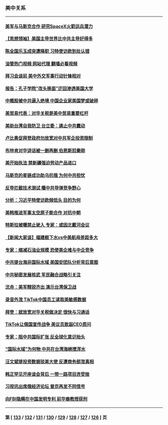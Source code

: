 ### 美中关系
---
#### [美军与马斯克合作 研究SpaceX火箭运兵潜力](../../pages/nf1412576/n13765587.md?06231645) 
#### [【思想领袖】美国主导世界比中共主导好得多](../../pages/nf1412576/n13740086.md?06231645) 
#### [陈全国乐玉成突遭降职 习特使访欧到处认错](../../pages/nf1412576/n13763579.md?06231645) 
#### [油管热门视频 网站代理 翻墙必看视频](http://209.222.30.114:81/youtube.html?06231645)
#### [拜习会谈前 美中外交军事行动针锋相对](../../pages/nf1412576/n13765122.md?06231645) 
#### [报告：孔子学院“改头换面”迂回渗透美国大学](../../pages/nf1412576/n13765285.md?06231645) 
#### [中概股被中共逼入绝境 中国企业家美国梦或破碎](../../pages/nf1412576/n13765287.md?06231645) 
#### [美贸易代表：对华关税是美中贸易重要杠杆](../../pages/nf1412576/n13765279.md?06231645) 
#### [美助台湾自我防卫 台立委：遏止中共蠢动](../../pages/nf1412576/n13764202.md?06231645) 
#### [卢比奥促拜登政府勿放宽对中共军企投资限制](../../pages/nf1412576/n13764949.md?06231645) 
#### [布林肯对华讲话被一删再删 伯恩斯怼秦刚](../../pages/nf1412576/n13764796.md?06231645) 
#### [美开始执法 禁新疆强迫劳动产品进口](../../pages/nf1412576/n13764649.md?06231645) 
#### [马斯克的星链成功助乌抗俄 为何中共担忧](../../pages/nf1412576/n13764450.md?06231645) 
#### [反导拦截技术测试 曝中共导弹竞争野心](../../pages/nf1412576/n13764411.md?06231645) 
#### [分析：习近平特使访欧频低头 目的为何](../../pages/nf1412576/n13763703.md?06231645) 
#### [美韩推进军事太空原子能合作 对抗中朝](../../pages/nf1412576/n13764032.md?06231645) 
#### [特斯拉被曝禁止驶入 专家：或因北戴河会议](../../pages/nf1412576/n13763699.md?06231645) 
#### [【新闻大家谈】福建舰下水vs中美航母差距多大](../../pages/nf1412576/n13763172.md?06231645) 
#### [专家：缩减石油业规模 恐使美企难与中企竞争](../../pages/nf1412576/n13763425.md?06231645) 
#### [中共提台海非国际水域 美国安团队分析背后意图](../../pages/nf1412576/n13762899.md?06231645) 
#### [中共秘密发展核武 军民融合战略引关注](../../pages/nf1412576/n13762850.md?06231645) 
#### [沈舟：美军精锐齐出 演示台湾保卫战](../../pages/nf1412576/n13762508.md?06231645) 
#### [录音外泄 TikTok中国员工读取美敏感数据](../../pages/nf1412576/n13762495.md?06231645) 
#### [拜登：就放宽对华关税做决定 很快与习通话](../../pages/nf1412576/n13762428.md?06231645) 
#### [TikTok让俄国宣传战争 美议员致函CEO质问](../../pages/nf1412576/n13762112.md?06231645) 
#### [专家：阻中共国际扩张 反全球化意识抬头](../../pages/nf1412576/n13761868.md?06231645) 
#### [“国际水域”为何物 中共在台湾海峡搅浑水](../../pages/nf1412576/n13762058.md?06231645) 
#### [汪文斌提投资数据驳美大使 反遭商务部泄真相](../../pages/nf1412576/n13761701.md?06231645) 
#### [韩正罕见开座谈会背后 一带一路项目连受挫](../../pages/nf1412576/n13761858.md?06231645) 
#### [习视讯出席俄经济论坛 普京再发不同信号](../../pages/nf1412576/n13761933.md?06231645) 
#### [向FBI隐瞒在中国发明专利 前华裔教授获刑](../../pages/nf1412576/n13761839.md?06231645) 

---
#### 第 [ [133](./133.md?06231645) / [132](./132.md?06231645) / [131](./131.md?06231645) / [130](./130.md?06231645) / [129](./129.md?06231645) / [128](./128.md?06231645) / [127](./127.md?06231645) / [126](./126.md?06231645) ] 页
